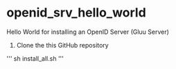 # openid_srv_hello_world
Hello World for installing an OpenID Server (Gluu Server)

1. Clone the this GitHub repository

'''
  sh install_all.sh
'''

